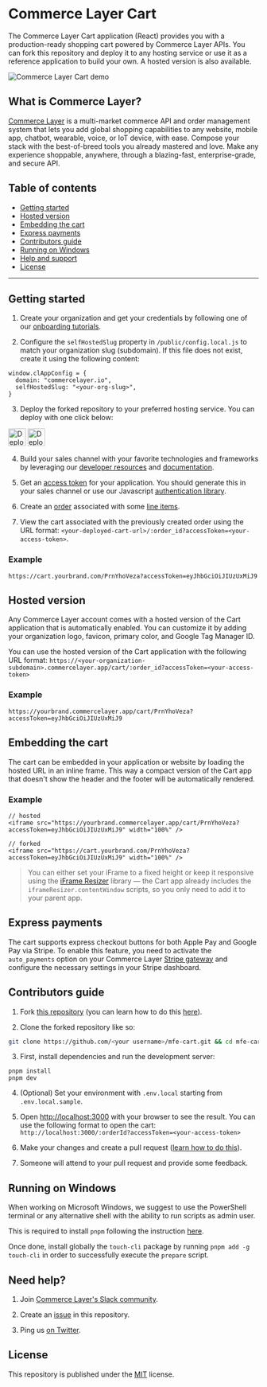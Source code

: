 # Commerce Layer Cart

The Commerce Layer Cart application (React) provides you with a production-ready shopping cart powered by Commerce Layer APIs. You can fork this repository and deploy it to any hosting service or use it as a reference application to build your own. A hosted version is also available.

![Commerce Layer Cart demo](https://github.com/commercelayer/mfe-cart/assets/55532244/aae6ac71-f37d-40c5-9c6b-30fa3dc8a262)

## What is Commerce Layer?

[Commerce Layer](https://commercelayer.io) is a multi-market commerce API and order management system that lets you add global shopping capabilities to any website, mobile app, chatbot, wearable, voice, or IoT device, with ease. Compose your stack with the best-of-breed tools you already mastered and love. Make any experience shoppable, anywhere, through a blazing-fast, enterprise-grade, and secure API.

## Table of contents

- [Getting started](#getting-started)
- [Hosted version](#hosted-version)
- [Embedding the cart](#embedding-the-cart)
- [Express payments](#express-payments)
- [Contributors guide](#contributors-guide)
- [Running on Windows](#running-on-windows)
- [Help and support](#need-help)
- [License](#license)

---

## Getting started

1. Create your organization and get your credentials by following one of our [onboarding tutorials](https://docs.commercelayer.io/developers/welcome).

2. Configure the `selfHostedSlug` property in `/public/config.local.js` to match your organization slug (subdomain). If this file does not exist, create it using the following content:

```
window.clAppConfig = {
  domain: "commercelayer.io",
  selfHostedSlug: "<your-org-slug>",
}
```

3. Deploy the forked repository to your preferred hosting service. You can deploy with one click below:

[<img src="https://www.netlify.com/img/deploy/button.svg" alt="Deploy to Netlify" height="35">](https://app.netlify.com/start/deploy?repository=https://github.com/commercelayer/mfe-cart#PUBLIC_SELF_HOSTED_SLUG) [<img src="https://vercel.com/button" alt="Deploy to Vercel" height="35">](https://vercel.com/new/clone?repository-url=https://github.com/commercelayer/mfe-cart&build-command=pnpm%20build&output-directory=packages%2Fcart%2Fbuild&env=PUBLIC_SELF_HOSTED_SLUG&envDescription=your%20organization%20slug) 

4. Build your sales channel with your favorite technologies and frameworks by leveraging our [developer resources](https://commercelayer.io/developers) and [documentation](https://docs.commercelayer.io/api).

5. Get an [access token](https://docs.commercelayer.io/api/authentication) for your application. You should generate this in your sales channel or use our Javascript [authentication library](https://github.com/commercelayer/commercelayer-js-auth).

6. Create an [order](https://docs.commercelayer.io/developers/v/api-reference/orders) associated with some [line items](https://docs.commercelayer.io/developers/v/api-reference/line_items).

7. View the cart associated with the previously created order using the URL format: `<your-deployed-cart-url>/:order_id?accessToken=<your-access-token>`.

### Example

`https://cart.yourbrand.com/PrnYhoVeza?accessToken=eyJhbGciOiJIUzUxMiJ9`

## Hosted version

Any Commerce Layer account comes with a hosted version of the Cart application that is automatically enabled. You can customize it by adding your organization logo, favicon, primary color, and Google Tag Manager ID.

You can use the hosted version of the Cart application with the following URL format: `https://<your-organization-subdomain>.commercelayer.app/cart/:order_id?accessToken=<your-access-token>`

### Example

`https://yourbrand.commercelayer.app/cart/PrnYhoVeza?accessToken=eyJhbGciOiJIUzUxMiJ9`

## Embedding the cart

The cart can be embedded in your application or website by loading the hosted URL in an inline frame. This way a compact version of the Cart app that doesn't show the header and the footer will be automatically rendered.

### Example

```
// hosted
<iframe src="https://yourbrand.commercelayer.app/cart/PrnYhoVeza?accessToken=eyJhbGciOiJIUzUxMiJ9" width="100%" />

// forked
<iframe src="https://cart.yourbrand.com/PrnYhoVeza?accessToken=eyJhbGciOiJIUzUxMiJ9" width="100%" />
```

> You can either set your iFrame to a fixed height or keep it responsive using the [iFrame Resizer](https://github.com/davidjbradshaw/iframe-resizer) library — the Cart app already includes the `iframeResizer.contentWindow` scripts, so you only need to add it to your parent app.

## Express payments

The cart supports express checkout buttons for both Apple Pay and Google Pay via Stripe. To enable this feature, you need to activate the `auto_payments` option on your Commerce Layer [Stripe gateway](https://docs.commercelayer.io/core/v/api-reference/stripe_gateways) and configure the necessary settings in your Stripe dashboard.

## Contributors guide

1. Fork [this repository](https://github.com/commercelayer/mfe-cart) (you can learn how to do this [here](https://help.github.com/articles/fork-a-repo)).

2. Clone the forked repository like so:

```bash
git clone https://github.com/<your username>/mfe-cart.git && cd mfe-cart
```

3. First, install dependencies and run the development server:

```
pnpm install
pnpm dev
```

4. (Optional) Set your environment with `.env.local` starting from `.env.local.sample`.

5. Open [http://localhost:3000](http://localhost:3000) with your browser to see the result. You can use the following format to open the cart: `http://localhost:3000/:orderId?accessToken=<your-access-token>`

6. Make your changes and create a pull request ([learn how to do this](https://docs.github.com/en/github/collaborating-with-issues-and-pull-requests/creating-a-pull-request)).

7. Someone will attend to your pull request and provide some feedback.

## Running on Windows
When working on Microsoft Windows, we suggest to use the PowerShell terminal or any alternative shell with the ability to run scripts as admin user.

This is required to install `pnpm` following the instruction [here](https://pnpm.io/installation#on-windows).

Once done, install globally the `touch-cli` package by running `pnpm add -g touch-cli` in order to successfully execute the `prepare` script.

## Need help?

1. Join [Commerce Layer's Slack community](https://slack.commercelayer.app).

2. Create an [issue](https://github.com/commercelayer/mfe-cart/issues) in this repository.

3. Ping us [on Twitter](https://twitter.com/commercelayer).

## License

This repository is published under the [MIT](LICENSE) license.
